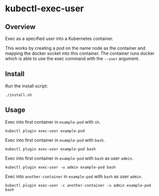 # kubectl-exec-user

## Overview

Exec as a specified user into a Kubernetes container.

This works by creating a pod on the name node as the container and mapping the docker socket into this container. The container runs docker which is able to use the exec command with the `--user` argument.

## Install

Run the install script:

```
./install.sh
```

## Usage

Exec into first container in `example-pod` with `sh`.
```
kubectl plugin exec-user example-pod
```

Exec into first container in `example-pod` with `bash`.
```
kubectl plugin exec-user example-pod bash
```

Exec into first container in `example-pod` with `bash` as user `admin`.
```
kubectl plugin exec-user -u admin example-pod bash
```

Exec into `another-container` in `example-pod` with `bash` as user `admin`.
```
kubectl plugin exec-user -c another-container -u admin example-pod bash
```
